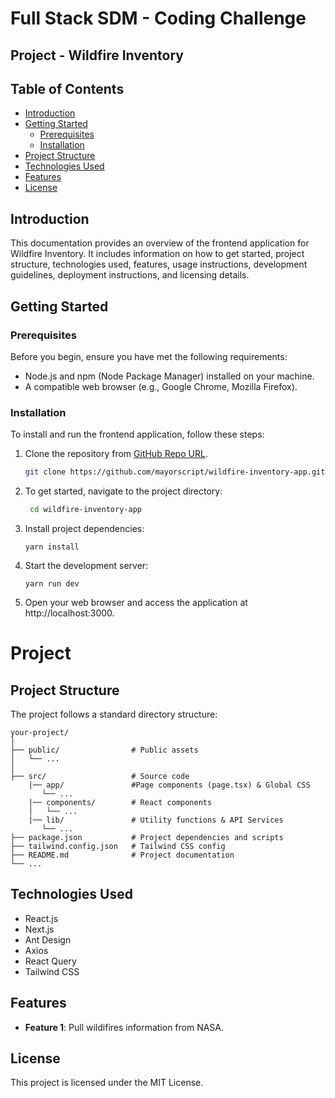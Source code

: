 # Full Stack SDM - Coding Challenge 
## Project - Wildfire Inventory
## Table of Contents

- [Introduction](#introduction)
- [Getting Started](#getting-started)
  - [Prerequisites](#prerequisites)
  - [Installation](#installation)
- [Project Structure](#project-structure)
- [Technologies Used](#technologies-used)
- [Features](#features)
- [License](#license)

## Introduction

This documentation provides an overview of the frontend application for Wildfire Inventory. It includes information on how to get started, project structure, technologies used, features, usage instructions, development guidelines, deployment instructions, and licensing details.

## Getting Started

### Prerequisites

Before you begin, ensure you have met the following requirements:

- Node.js and npm (Node Package Manager) installed on your machine.
- A compatible web browser (e.g., Google Chrome, Mozilla Firefox).

### Installation

To install and run the frontend application, follow these steps:

1. Clone the repository from [GitHub Repo URL](https://github.com/mayorscript/wildfire-inventory-app).

   ```bash
   git clone https://github.com/mayorscript/wildfire-inventory-app.git

2. To get started, navigate to the project directory:

    ```bash
     cd wildfire-inventory-app
    ```
3. Install project dependencies:
    ```
    yarn install
    ```
4. Start the development server:
    ```
    yarn run dev
    ```
5. Open your web browser and access the application at http://localhost:3000.

# Project
## Project Structure

The project follows a standard directory structure:

```
your-project/
│
├── public/                # Public assets
│   └── ...
│
├── src/                   # Source code
    |── app/               #Page components (page.tsx) & Global CSS
       └── ... 
    |── components/        # React components
    │   └── ...
    |── lib/               # Utility functions & API Services
       └── ...
├── package.json           # Project dependencies and scripts
├── tailwind.config.json   # Tailwind CSS config
├── README.md              # Project documentation
└── ...

```

## Technologies Used
- React.js
- Next.js
- Ant Design
- Axios
- React Query
- Tailwind CSS

## Features
- **Feature 1**: Pull wildifires information from NASA.

## License
This project is licensed under the MIT License.
